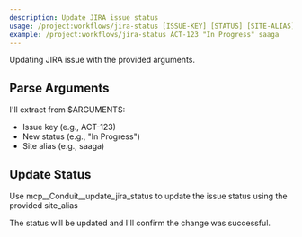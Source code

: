 ```yaml
---
description: Update JIRA issue status
usage: /project:workflows/jira-status [ISSUE-KEY] [STATUS] [SITE-ALIAS]
example: /project:workflows/jira-status ACT-123 "In Progress" saaga
---
```


Updating JIRA issue with the provided arguments.

## Parse Arguments
I'll extract from $ARGUMENTS:
- Issue key (e.g., ACT-123)
- New status (e.g., "In Progress")
- Site alias (e.g., saaga)

## Update Status
Use mcp__Conduit__update_jira_status to update the issue status using the provided site_alias

The status will be updated and I'll confirm the change was successful.